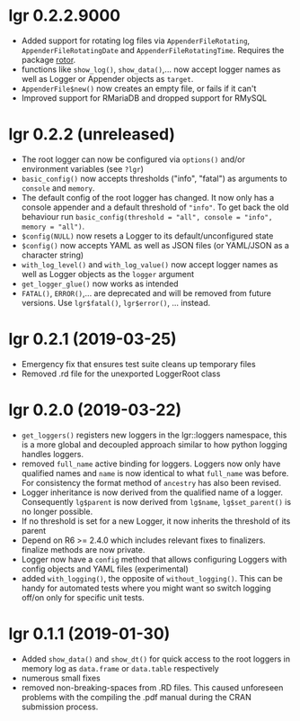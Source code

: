 # lgr 0.2.2.9000
  * Added support for rotating log files via `AppenderFileRotating`, 
    `AppenderFileRotatingDate` and `AppenderFileRotatingTime`. Requires the
    package [rotor](https://github.com/s-fleck/rotor).
  * functions like `show_log()`, `show_data()`,... now accept logger names as
    well as Logger or Appender objects as `target`.
  * `AppenderFile$new()` now creates an empty file, or fails if it can't
  * Improved support for RMariaDB and dropped support for RMySQL


# lgr 0.2.2 (unreleased)

* The root logger can now be configured via `options()` and/or environment 
  variables (see `?lgr`)
* `basic_config()` now accepts thresholds ("info", "fatal") as arguments to
  `console` and `memory`. 
* The default config of the root logger has changed. It now only has a
  console appender and a default threshold of `"info"`. To get
  back the old behaviour run 
  `basic_config(threshold = "all", console = "info", memory = "all")`.
* `$config(NULL)` now resets a Logger to its default/unconfigured state
* `$config()` now accepts YAML as well as JSON files (or YAML/JSON as a 
  character string)
* `with_log_level()` and `with_log_value()` now accept logger names as well as 
  Logger objects as the `logger` argument
* `get_logger_glue()` now works as intended
* `FATAL()`, `ERROR()`,... are deprecated and will be removed from future
  versions. Use `lgr$fatal()`, `lgr$error()`, ... instead.


# lgr 0.2.1 (2019-03-25)

* Emergency fix that ensures test suite cleans up temporary files 
* Removed .rd file for the unexported LoggerRoot class


# lgr 0.2.0 (2019-03-22)

* `get_loggers()` registers new loggers in the lgr::loggers namespace, this 
  is a more global and decoupled approach similar to how python logging handles 
  loggers. 
* removed `full_name` active binding for loggers. Loggers now only have 
  qualified names and `name` is now identical to what `full_name` was before.
  For consistency the format method of `ancestry` has also been revised.
* Logger inheritance is now derived from the qualified name of a logger. 
  Consequently `lg$parent` is now derived from `lg$name`, `lg$set_parent()` 
  is no longer possible.
* If no threshold is set for a new Logger, it now inherits the threshold
  of its parent
* Depend on R6 >= 2.4.0 which includes relevant fixes to finalizers. finalize 
  methods are now private.
* Logger now have a `config` method that allows configuring Loggers with config
  objects and YAML files (experimental)
* added `with_logging()`, the opposite of `without_logging()`. This can be
  handy for automated tests where you might want so switch logging off/on only
  for specific unit tests.


# lgr 0.1.1 (2019-01-30)

* Added `show_data()` and `show_dt()` for quick access to the root loggers
  in memory log as `data.frame` or `data.table` respectively
* numerous small fixes
* removed non-breaking-spaces from .RD files. This caused unforeseen problems 
  with the compiling the .pdf manual during the CRAN submission process.
